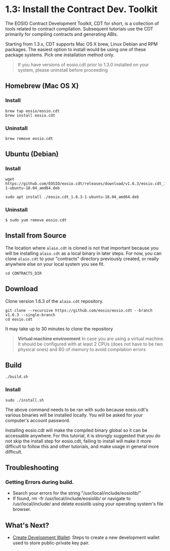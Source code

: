 # 1.3: Install the Contract Dev. Toolkit

The EOSIO Contract Development Toolkit, CDT for short, is a collection of tools related to contract compilation. Subsequent tutorials use the CDT primarily for compiling contracts and generating ABIs.

Starting from 1.3.x, CDT supports Mac OS X brew, Linux Debian and RPM packages. The easiest option to install would be using one of these package systems. Pick one installation method only.

> If you have versions of eosio.cdt prior to 1.3.0 installed on your system, please uninstall before proceeding

## Homebrew (Mac OS X)

### Install

    brew tap eosio/eosio.cdt
    brew install eosio.cdt

### Uninstall

    brew remove eosio.cdt

## Ubuntu (Debian)

### Install

    wget https://github.com/EOSIO/eosio.cdt/releases/download/v1.6.3/eosio.cdt_1.6.3-1-ubuntu-18.04_amd64.deb
    
    sudo apt install ./eosio.cdt_1.6.3-1-ubuntu-18.04_amd64.deb

### Uninstall

    $ sudo yum remove eosio.cdt

## Install from Source

The location where `alaio.cdt` is cloned is not that important because you will be installing `alaio.cdt` as a local binary in later steps. For now, you can clone `alaio.cdt` to your "contracts" directory previously created, or really anywhere else on your local system you see fit.

    cd CONTRACTS_DIR

## Download

Clone version 1.6.3 of the `alaio.cdt` repository.

    git clone --recursive https://github.com/eosio/eosio.cdt --branch v1.6.3 --single-branch
    cd eosio.cdt

It may take up to 30 minutes to clone the repository

> **Virtual machine environment**   In case you are using a virtual machine. It should be configured with at least 2 CPUs (does not have to be two physical ones) and 8G of memory to avoid compilation errors

## Build

    ./build.sh

### Install

    sudo ./install.sh

The above command needs to be ran with sudo because eosio.cdt's various binaries will be installed locally. You will be asked for your computer's account password.

Installing eosio.cdt will make the compiled binary global so it can be accessable anywhere. For this tutorial, it is strongly suggested that you do not skip the install step for eosio.cdt, failing to install will make it more difficult to follow this and other tutorials, and make usage in general more difficult.

## Troubleshooting

### Getting Errors during build.

* Search your errors for the string "/usr/local/include/eosiolib/"
* If found, rm -fr /usr/local/include/eosiolib/ or navigate to /usr/local/include/ and delete eosiolib using your operating system's file browser.

## What's Next?

* [Create Development Wallet](): Steps to create a new development wallet used to store public-private key pair.